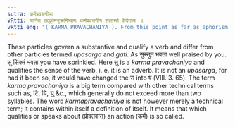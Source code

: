 ```yaml
---
sutra: कर्मप्रवचनीयाः
vRtti: यानित ऊर्द्ध्वमनुक्रमिष्यामः कर्मप्रवचनीय संज्ञास्ते वेदितव्यः ॥
vRtti_eng: "(_KARMA PRAVACHANIYA_). From this point as far as aphorism (I. 4. 97) the particles treated of, are to be understood as having the name of _karma_-_pravachaniya_."
---
```

These particles govern a substantive and qualify a verb and differ from other particles termed _upasarga_ and _gati_. As सुस्तुतं भवता well praised by you. सु सिक्तं भवता you have sprinkled. Here सु is a _karma_ _pravachaniya_ and qualifies the sense of the verb, i. e. it is an adverb. It is not an _upasarga_, for had it been so, it would have changed the स into ष (VIII. 3. 65). The term _karma_ _pravachaniya_ is a big term compared with other technical terms such as, टि, घि, घु &c., which generally do not exceed more than two syllables. The word _karmapravachaniya_ is not however merely a technical term; it contains within itself a definition of itself. It means that which qualities or speaks about (प्रोक्तवन्त) an action (कर्म) is so called.
